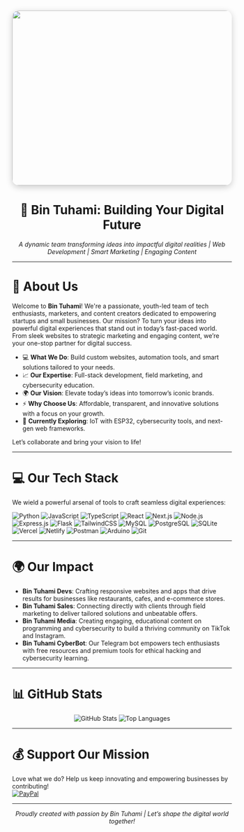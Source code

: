 <p align="center">
  <img src="./logo.png" alt="Bin Tuhami's Banner" width="1200" height="400" style="border-radius: 15px; box-shadow: 0 4px 15px rgba(0,0,0,0.2);" />
</p>

<h1 align="center">🚀 Bin Tuhami: Building Your Digital Future</h1>
<p align="center">
  <em>A dynamic team transforming ideas into impactful digital realities | Web Development | Smart Marketing | Engaging Content</em>
</p>

---

# 🌟 About Us
Welcome to **Bin Tuhami**! We're a passionate, youth-led team of tech enthusiasts, marketers, and content creators dedicated to empowering startups and small businesses. Our mission? To turn your ideas into powerful digital experiences that stand out in today’s fast-paced world. From sleek websites to strategic marketing and engaging content, we’re your one-stop partner for digital success.

- 💻 **What We Do**: Build custom websites, automation tools, and smart solutions tailored to your needs.  
- 📈 **Our Expertise**: Full-stack development, field marketing, and cybersecurity education.  
- 🌍 **Our Vision**: Elevate today’s ideas into tomorrow’s iconic brands.  
- ⚡ **Why Choose Us**: Affordable, transparent, and innovative solutions with a focus on your growth.  
- 🧠 **Currently Exploring**: IoT with ESP32, cybersecurity tools, and next-gen web frameworks.  

Let’s collaborate and bring your vision to life!

---

# 💻 Our Tech Stack
We wield a powerful arsenal of tools to craft seamless digital experiences:

![Python](https://img.shields.io/badge/python-3670A0?style=for-the-badge&logo=python&logoColor=ffdd54) 
![JavaScript](https://img.shields.io/badge/javascript-%23323330.svg?style=for-the-badge&logo=javascript&logoColor=%23F7DF1E) 
![TypeScript](https://img.shields.io/badge/typescript-%23007ACC.svg?style=for-the-badge&logo=typescript&logoColor=white) 
![React](https://img.shields.io/badge/react-%2320232a.svg?style=for-the-badge&logo=react&logoColor=%2361DAFB) 
![Next.js](https://img.shields.io/badge/Next-black?style=for-the-badge&logo=next.js&logoColor=white) 
![Node.js](https://img.shields.io/badge/node.js-6DA55F?style=for-the-badge&logo=node.js&logoColor=white) 
![Express.js](https://img.shields.io/badge/express.js-%23404d59.svg?style=for-the-badge&logo=express&logoColor=%2361DAFB) 
![Flask](https://img.shields.io/badge/flask-%23000.svg?style=for-the-badge&logo=flask&logoColor=white) 
![TailwindCSS](https://img.shields.io/badge/tailwindcss-%2338B2AC.svg?style=for-the-badge&logo=tailwind-css&logoColor=white) 
![MySQL](https://img.shields.io/badge/mysql-4479A1.svg?style-for-the-badge&logo=mysql&logoColor=white) 
![PostgreSQL](https://img.shields.io/badge/postgres-%23316192.svg?style-for-the-badge&logo=postgresql&logoColor=white) 
![SQLite](https://img.shields.io/badge/sqlite-%2307405e.svg?style-for-the-badge&logo=sqlite&logoColor=white) 
![Vercel](https://img.shields.io/badge/vercel-%23000000.svg?style-for-the-badge&logo=vercel&logoColor=white) 
![Netlify](https://img.shields.io/badge/netlify-%23000000.svg?style-for-the-badge&logo=netlify&logoColor=#00C7B7) 
![Postman](https://img.shields.io/badge/Postman-FF6C37?style-for-the-badge&logo=postman&logoColor=white) 
![Arduino](https://img.shields.io/badge/Arduino-00979D?style-for-the-badge&logo=arduino&logoColor=white) 
![Git](https://img.shields.io/badge/git-%e84e31.svg?style-for-the-badge&logo=git&logoColor=white)

---

# 🌍 Our Impact
- **Bin Tuhami Devs**: Crafting responsive websites and apps that drive results for businesses like restaurants, cafes, and e-commerce stores.  
- **Bin Tuhami Sales**: Connecting directly with clients through field marketing to deliver tailored solutions and unbeatable offers.  
- **Bin Tuhami Media**: Creating engaging, educational content on programming and cybersecurity to build a thriving community on TikTok and Instagram.  
- **Bin Tuhami CyberBot**: Our Telegram bot empowers tech enthusiasts with free resources and premium tools for ethical hacking and cybersecurity learning.

---

# 📊 GitHub Stats
<p align="center">
  <img src="https://github-readme-stats.vercel.app/api?username=BinTuhami&show_icons=true&theme=radical&hide_border=true" alt="GitHub Stats" />
  <img src="https://github-readme-stats.vercel.app/api/top-langs/?username=BinTuhami&layout=compact&theme=radical&hide_border=true" alt="Top Languages" />
</p>

---

# 💰 Support Our Mission
Love what we do? Help us keep innovating and empowering businesses by contributing!  
[![PayPal](https://img.shields.io/badge/PayPal-00457C?style=for-the-badge&logo=paypal&logoColor=black)](https://paypal.me/BinTuhami) 

---

<p align="center">
  <em>Proudly created with passion by Bin Tuhami | Let’s shape the digital world together!</em>
</p>
